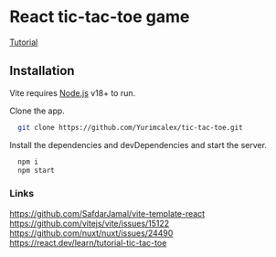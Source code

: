 # React tic-tac-toe game

[Tutorial](https://react.dev/learn/tutorial-tic-tac-toe)

## Installation

Vite requires [Node.js](https://nodejs.org/) v18+ to run.

Clone the app.

```sh
  git clone https://github.com/Yurimcalex/tic-tac-toe.git
```

Install the dependencies and devDependencies and start the server.

```sh
  npm i
  npm start
```

### Links

https://github.com/SafdarJamal/vite-template-react  
https://github.com/vitejs/vite/issues/15122  
https://github.com/nuxt/nuxt/issues/24490  
https://react.dev/learn/tutorial-tic-tac-toe  